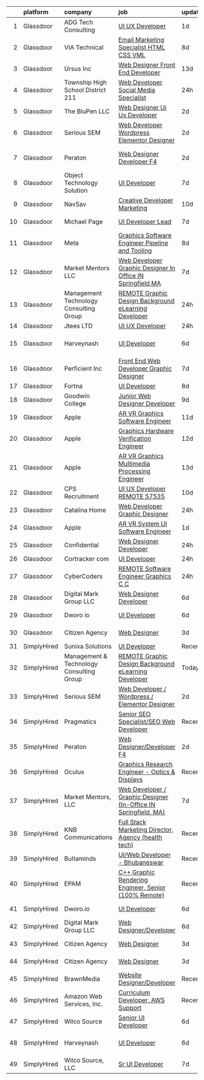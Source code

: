 

|    | platform    | company                                  | job                                                                                                                                                                                                                                                                                                                                                                                                                                                                                                                                                                                                                                                                                                                                                                                                                                                                                                                                                                                                                                                                                                                                                                                                                                                                                                                                                                                                                                                                                   | update_time   | location                  |
|---:|:------------|:-----------------------------------------|:--------------------------------------------------------------------------------------------------------------------------------------------------------------------------------------------------------------------------------------------------------------------------------------------------------------------------------------------------------------------------------------------------------------------------------------------------------------------------------------------------------------------------------------------------------------------------------------------------------------------------------------------------------------------------------------------------------------------------------------------------------------------------------------------------------------------------------------------------------------------------------------------------------------------------------------------------------------------------------------------------------------------------------------------------------------------------------------------------------------------------------------------------------------------------------------------------------------------------------------------------------------------------------------------------------------------------------------------------------------------------------------------------------------------------------------------------------------------------------------|:--------------|:--------------------------|
|  1 | Glassdoor   | ADG Tech Consulting                      | [UI UX Developer](https://www.glassdoor.com/partner/jobListing.htm?pos=123&ao=1136043&s=58&guid=00000183211677819cbad728031c8850&src=GD_JOB_AD&t=SR&vt=w&ea=1&cs=1_99951146&cb=1662707465194&jobListingId=1008123459882&jrtk=3-0-1gcghcu7lkbnr802-1gcghcu87ghqe800-0cf983c472109c0b-)                                                                                                                                                                                                                                                                                                                                                                                                                                                                                                                                                                                                                                                                                                                                                                                                                                                                                                                                                                                                                                                                                                                                                                                                 | 1d            | Remote                    |
|  2 | Glassdoor   | VIA Technical                            | [Email Marketing Specialist  HTML  CSS  VML ](https://www.glassdoor.com/partner/jobListing.htm?pos=108&ao=1110586&s=58&guid=00000183211677819cbad728031c8850&src=GD_JOB_AD&t=SR&vt=w&ea=1&cs=1_9335e5c4&cb=1662707465193&jobListingId=1008106177694&cpc=7E331B339EFC28D0&jrtk=3-0-1gcghcu7lkbnr802-1gcghcu87ghqe800-a7b269db53e92351--6NYlbfkN0DiMOjtWe4T5v3kAjl8_2bayrJS56UUlntEwXslP8cANY48OY_wSkTvA2xp4BkUxfc-0SJDK8YWz_8RiUcQc6IgiXLzEtdd8hHZ9AGkF3JwasucB1Ts6R5QsAtXRi9zIUpT_HqQbx0QAi6DTNV_7ddAE4nZK7aZ6_cbJfFtruoXrhFPG3p_NjQINC6_wlzgxXLIDZn3uD4_kRFg9Jm4GfBwFu4pk4A-6nemFa1ejzdupsatcacexcm1WHyViLxIyMoYeWRecNGpj0K4ELGaxoIo432RNgIQngUsChcgJ_3AYq7wxnZjU9ulib2-bOlVBvNio0OmUm5yYgr9yMH3A2YsZIJ9o4Sstao0p0_qevwcoFcgMz2pgG0IH_HKJxVcKZPwkdP6H9va6YzOUNVcaLRawSo_7pnxf9HeG7TVVG_ciFh6ej6nQLfKABSRbJd3XihnB47P_llnTNyFnGraaggcltSvNI05iUE6XWXrzEyGXIsj8DwC6o-d4_3npmfWuCJA5zpXTm5rVVwJxNhGg8PnyiTZqlgCjvy04Ck5I2FLpA%3D%3D)                                                                                                                                                                                                                                                                                                                                                                                                                                                                                                                                                    | 8d            | San Diego, CA             |
|  3 | Glassdoor   | Ursus  Inc                               | [Web Designer   Front End Developer](https://www.glassdoor.com/partner/jobListing.htm?pos=114&ao=1110586&s=58&guid=00000183211677819cbad728031c8850&src=GD_JOB_AD&t=SR&vt=w&ea=1&cs=1_be8acb8c&cb=1662707465193&jobListingId=1008097361956&cpc=3BA4CE39D5B5DEF5&jrtk=3-0-1gcghcu7lkbnr802-1gcghcu87ghqe800-0ea09b14e2348c5f--6NYlbfkN0CT8vBT9H5mqECx2dfLV_FONLPDKpIRssxVwtj05Tmm4rA5I0VNOPdM1oYsK66ov5pqYS3gXk2ozh0lVEZwzGOqZs8rlCBef2uQoy630wv6aUBqB1D9vjbSnni5WCVaS2e0KhCWi_8-XMv97hUEg7H9r8pKMO8klnwzDsU9mPVyqE5wVDnTov1Pu_UnRYhnE0_Osqvwl8WORWgB_kOjxQQLPQWG-NWIcptfTftC_xvyt1c40uobZ403OrjOg5_p8zqz3cLzwrnHTjqWeFEhkd7FYyVcjiJCMFkVznphRmtkhKbL2ZU9aWVWUjChbdkFdlAiu4tIvv-tEhlvNaragy1ZQhsvGhOC5anf8D4yfIGDJbK-bmh5xwt1uscED6ao3EPCxdfHKv4RZ6Q3-m_MTe1dE6Nugv26rrW9yIa8ooHEPIgJzYTeC7TeJ6xGxEjr0Q_LC6p6H5q3S5tqAKobaBFAUOLFzaYkqfJZBldgRqEhqz0ft6hiM8TU56YsI28SmhU-wy2gBTj6cZXqCldF7BsSHPFr7mV1U9_1hqszkVzu29xji9w256cd-j2S48bL11NFK1Xnp-mxfXjGEKls1fDrY6MgIH8ty18RiTTTVPIIXnFy_2L-EwWL9j0lWcv8P7SVrqj7mB8qaUFb3Lok2DlW6wfcbYKsBdc5Uc1tydCwOlpPl1XbeLLI8A_B4Tr-mR28OPVVs1MIeURrgni9xgNarw1rDBWv0cR-v3g3NHmkEs970Vx--aCtltXzRkwt3lgThbrsQU9mbp8y91vKT5Tg21qT_y_Wv_jLo6pVOLSCU5zGR4WM45TRCoYpqb3gs0EC1L3oyPqnTyXkrhnu1KBveF1JQIvbs8_6xuzvk2SPL9Tb4Zna1jXzxllR9viesDFfjIrgTz-58o0WcNS-YLtZeigdA5h1a1AmUDC72-caeTp_N00ZQE21SOjifcr06Yc9cFqYs7DDJHdC8ntnp_f_1nM9q6HeqCSB4Y0nOrrUe6zhtOe8R1kr)                                                                                         | 13d           | Brisbane, CA              |
|  4 | Glassdoor   | Township High School District 211        | [Web Developer  Social Media Specialist](https://www.glassdoor.com/partner/jobListing.htm?pos=106&ao=1110586&s=58&guid=00000183211677819cbad728031c8850&src=GD_JOB_AD&t=SR&vt=w&ea=1&cs=1_9d6449aa&cb=1662707465192&jobListingId=1008126791574&cpc=AF02A54CD0F60729&jrtk=3-0-1gcghcu7lkbnr802-1gcghcu87ghqe800-31c2bc176e2bcbab--6NYlbfkN0BvRTtPYviBXXga901bZda-x9dVbr3mkLrPNoe7KgsTz68QsHh34GSM90vVwyTaEndtYI0pe953W1rkkBGAbyuAKY_ZszoiwJmg3JbfF4AW655q9sZlWK9uJIjd_GGvixM2nNpmP1A7p0parvgProH3THElPIkKORt04eYR36BtKMpoYfce3ruRUK7Teg9YQlkXUkAEaW2Vo-gPisljZEZbXNZ_KCNicV93APpLN2xCinrje1FU-MbKWccI3MskR6WiukQHfnJhqbq0RWqO_NHkvOSBPOu0blOZVSFzj6l1LgFKXvzQsAjQ2i4uuXDKarWUpqmwEqyDiwziGtRypj34H1YjL8OA_joMnqd6JTHeWSdCrCJT0AxrzveYx2MFIEoyZXDzxoQ0Wq48f3XOQR-0HeEoU1l1NeDuA3ZYyURpgKZ6ZcXpSBm16zh93z0WunKd9YwS-WYTi3DKE7MWDnv8GJVi5qa-_JEk_CUYupv93y97H5KurZQR0Nh72yDHIYI%3D)                                                                                                                                                                                                                                                                                                                                                                                                                                                                                                                                                                                                       | 24h           | Palatine, IL              |
|  5 | Glassdoor   | The BluPen  LLC                          | [Web Designer   Ui Ux Developer](https://www.glassdoor.com/partner/jobListing.htm?pos=125&ao=1136043&s=58&guid=00000183211677819cbad728031c8850&src=GD_JOB_AD&t=SR&vt=w&ea=1&cs=1_2c1a3c2b&cb=1662707465194&jobListingId=1008120977864&jrtk=3-0-1gcghcu7lkbnr802-1gcghcu87ghqe800-f5867d23896ef6b4-)                                                                                                                                                                                                                                                                                                                                                                                                                                                                                                                                                                                                                                                                                                                                                                                                                                                                                                                                                                                                                                                                                                                                                                                  | 2d            | Los Angeles, CA           |
|  6 | Glassdoor   | Serious SEM                              | [Web Developer   Wordpress   Elementor Designer](https://www.glassdoor.com/partner/jobListing.htm?pos=119&ao=1136043&s=58&guid=00000183211677819cbad728031c8850&src=GD_JOB_AD&t=SR&vt=w&ea=1&cs=1_bf7638de&cb=1662707465194&jobListingId=1008120875633&jrtk=3-0-1gcghcu7lkbnr802-1gcghcu87ghqe800-47c965003bdd69a0-)                                                                                                                                                                                                                                                                                                                                                                                                                                                                                                                                                                                                                                                                                                                                                                                                                                                                                                                                                                                                                                                                                                                                                                  | 2d            | Remote                    |
|  7 | Glassdoor   | Peraton                                  | [Web Designer Developer F4](https://www.glassdoor.com/partner/jobListing.htm?pos=121&ao=1136043&s=58&guid=00000183211677819cbad728031c8850&src=GD_JOB_AD&t=SR&vt=w&cs=1_6cdda807&cb=1662707465194&jobListingId=1008120923363&jrtk=3-0-1gcghcu7lkbnr802-1gcghcu87ghqe800-d5bd3d771386e28f-)                                                                                                                                                                                                                                                                                                                                                                                                                                                                                                                                                                                                                                                                                                                                                                                                                                                                                                                                                                                                                                                                                                                                                                                            | 2d            | Stennis Space Center, MS  |
|  8 | Glassdoor   | Object Technology Solution               | [UI Developer](https://www.glassdoor.com/partner/jobListing.htm?pos=120&ao=1136043&s=58&guid=00000183211677819cbad728031c8850&src=GD_JOB_AD&t=SR&vt=w&cs=1_a0a462f8&cb=1662707465194&jobListingId=1008112764613&jrtk=3-0-1gcghcu7lkbnr802-1gcghcu87ghqe800-dd204f09d5632003-)                                                                                                                                                                                                                                                                                                                                                                                                                                                                                                                                                                                                                                                                                                                                                                                                                                                                                                                                                                                                                                                                                                                                                                                                         | 7d            | Remote                    |
|  9 | Glassdoor   | NavSav                                   | [Creative Developer   Marketing](https://www.glassdoor.com/partner/jobListing.htm?pos=107&ao=1110586&s=58&guid=00000183211677819cbad728031c8850&src=GD_JOB_AD&t=SR&vt=w&ea=1&cs=1_2bb3fbcb&cb=1662707465192&jobListingId=1008101583321&cpc=63E4514951618C5C&jrtk=3-0-1gcghcu7lkbnr802-1gcghcu87ghqe800-3ef4b27837961961--6NYlbfkN0BvAdlA35CjkOTzb4w1kkSC-vTwJamGQa4qaPCWn-0njweHi_B-CtuKQhiA94M5OE-XjNhf22KnVp00kgckhjWxzGyV97h7v8x36p5wKdZlOjwGZGaqaaH8DYNMeM34HY9t9Z5J26lOJ85UEHLGvZFDJOe_8KgJLhnklUUMm79Fgw-wQMJzYni-FeIqV5Svyi_1ZjE_mxETfR2qp4i-PiUDiAz8y9BFsxOfX0BmecMnmGFBamzhbjmqf2dPmw1l79Q2jskoL_2S0v1vj9ya7N4qbbWjkFMWU5pbPxyqbqmsOwyWQR_AT3PMAcCkyVm62D2vFUyEyeTy4h4KmuF30f6mlizivL_qOQ5GYde6fH00v5AnIrQSiZ6F3pL4L7Qlazg6-jL7UoTSQxKJ5gZ8tomnA2-bPKH-h8Gn_3OwppVSXrohYZDdOIiBbSvqnIEQ-tL03v6w2wL19Dfg_e-UKRsGI-8IvzcKH71i_NCBhD0OE0vJVdj-4lCWrwdmOmFU9ZloCGOsqZl49FhWI5cM6CyboO77p2E969k_8ix3-iz93r-sJY8K_-OsPxLIYzKQ7oSyOSxyXaL1MnVtR-MnTnLGfM_nkQRv_9U%3D)                                                                                                                                                                                                                                                                                                                                                                                                                                                                                                               | 10d           | Beaumont, TX              |
| 10 | Glassdoor   | Michael Page                             | [UI Developer Lead](https://www.glassdoor.com/partner/jobListing.htm?pos=116&ao=1110586&s=58&guid=00000183211677819cbad728031c8850&src=GD_JOB_AD&t=SR&vt=w&cs=1_0014c700&cb=1662707465193&jobListingId=1008111494268&cpc=654405A9B1E0A9F5&jrtk=3-0-1gcghcu7lkbnr802-1gcghcu87ghqe800-6f4a96d31e1d725a--6NYlbfkN0BR3ykMnr3Vw97HK5IC0i9Uo32NXohanwqRY-CI8z69bl4xOa6Yve6w6NlWd53uNOfr0IVwMGR074-b7BJNua77LSFz3FhLqhfhXn86tEfMxkbBMHKigVg5C1tCXL1xzLZhsn-8jyKzw3x0qSYh9Bf8JdMSjI20g9bKbxqqFkHASyV9g6Hf9o_0C_7QUiuIjESUIx5FFQ8dOiiqZgqvuSXxHEzRu1j2TPLJCSity4tZkufAvkKXjt0hMdzctz-7Ok5T1uWWYPiUA3W2ApYFYG6W-2lzDTWCfIKRh7Zlldpr47emfzrGk4j6p6ZTDdpoutMe7fadVO3GbcoZd-SAq2FfhDk3RbXK8D0iNMGkGf4-kjZjzo4kskDPtDTjhjf4-8qo2zCW1dZ-t9uwRbFevae_CvOcGIxVVMqagSUAmSWgGEK0EOGsiKw4DEo5-Me5asnYBZEnbGIhHRRVj4w_JUJ7MdKjTm6EGt2lH7y-aFL6PHh--a6ZroeTfCFIh4LK9wFXonrCwJmDmwrnqYX-vQFzsSZTROAq7mzz4v1RxAZ_RfxCeaAyjyhN_urAxqoHMmc9lAyQKcRD4t0AHHvOxHnfX-htvMJcs5Bjyj9ZwNuKEJI_x5-tisfL-TczdovqO9E4oqrKK_eJk7Q1onvLLY2UOITv2ZHIZNP3HrcwSjiI9fm9q0ebLjAq8Cgr5agt9P3Efpah49bSBitx3A-payPU0MH24fdr27r6FzAuFZn6JnatskZjtFibtvj_DC6Mx4SwucsCjVXzn0TlCsQ8D5noU6AyQTxdFaAmaNlFNJhDvh2UYZhqqcnRJKvcmLBA0gNr3EBp0VKLETPU6P_gCB0lsqtEgPFf6CZUC2b7r_a1n-GQrvnx-mMl6jNQ6VY0jqTb_YEk48tRXv3rlXdhRxZrJiMbvyzQKc3ZbgeOKmdtYQgO64nGUYoXenopQGojVmONGxrDhoFAGgl086yTWYcGiP6nkDWm-CRLtJ8CDwWSiEGFCuns5LFkgcLAcsyD37LsZ6-FKp1izewr2bE3m3QL)                                                                               | 7d            | New York, NY              |
| 11 | Glassdoor   | Meta                                     | [Graphics Software Engineer   Pipeline and Tooling](https://www.glassdoor.com/partner/jobListing.htm?pos=109&ao=1110586&s=58&guid=00000183211677819cbad728031c8850&src=GD_JOB_AD&t=SR&vt=w&cs=1_229e018c&cb=1662707465192&jobListingId=1008107989384&cpc=5E31031E1AFF45A7&jrtk=3-0-1gcghcu7lkbnr802-1gcghcu87ghqe800-ee0e87e82fc8eaa6--6NYlbfkN0DYl4UJW4r1Vl7FEn6T9F-rD9lpC-0oMJVSiWjK_MGUd8e8cHXcpv6KPyjLHZEfqkXwCrjci5IV6QrL7JzV9jLLZ77nbnTaVImrYMFdkWMvJL2c-8E8Q4CZ15329dj-MuyrGDJlP5H0RbBsrMDRyxgxHEvMrO0fEqySqT2mcxooYilKIFaeu-GJWYOp55U8N36cXzCH34TBJVWj533hIm2RVpEkcSkQoAy2bM2rheS4ekluYA9QAH2Uwt0fxPWf1SEpjRm_3eP8tBJHqgZ5FnaZ186MpquRvckDe_OCnK8SDceT5dpSOF6FcNr8IIvIh7qX5yzsqjkoK4UxnngRMbJoovmkk1NmoveCF89V2wjZBEOdWvq7CMouRt1D9DznnID8dgrMf4ejsJZm46Odh2Ofc5CzpcJWb0B7TVe01ltLyUgM5QO9D9bBlvx4URC8QvP7dlz85EK8SlkKEp4J4q25k8fAMaqRbiwjd5wEKu0jABkYVNXNbhxnHoL80ZZQ6Mfm4GEMzHBSTUcLtEQ0fpC-ocOt2RiZI4zloawipN6UIriHB4dHZgGolocK6xqmjDDV2RlnVvEhGyGY01kIFcjPSEo2Dj-c9npU6i5lnYYuQmr_RD2wkT_MoBr1w1jKJ4X3IKJa38O3cwPRpd7Nw37VpME21d5b1w8lZR-TsseinFXbElj4RFmYdCO1aY-r8pkoPqCN_ZWI2s6eLa0-lY4deV0jiB9rBj5prwc29NSZ2Lmda8mFAw7AfAOnT4gLOV-l0dRZkGoC-im2zaZzvTsWWD4tG_XxghlC5C69fWKC1HeO2SLYrQENRigwucsAYNmbgbThxj-nnBxYC7CZP9EeebUDpRONdsL9kNqUYuZ6aGV4GvELVlkv3w9w22EoOZJXqAH-_yZUlp1tERX_VvePhNSnrFZOFZpTs17UW-OTebDMGS6gY9s__pHjPvLmjiBetcng0Hf3gRlUAqwYIgwbwd08DtVaKAQN9YBFfESzatOQpbZ4f4d97teWLAEJ0h-b6G2hEb1hAU6gsmB2QukhmzsBlVuxOOWPTqNaqc-x08YHGpwxNkF9YHDJ_Sz7NFY%3D) | 8d            | Remote                    |
| 12 | Glassdoor   | Market Mentors  LLC                      | [Web Developer   Graphic Designer  In Office IN Springfield  MA ](https://www.glassdoor.com/partner/jobListing.htm?pos=101&ao=1110586&s=58&guid=00000183211677819cbad728031c8850&src=GD_JOB_AD&t=SR&vt=w&ea=1&cs=1_b7a50e35&cb=1662707465191&jobListingId=1008111288282&cpc=B0512BBAA28D8580&jrtk=3-0-1gcghcu7lkbnr802-1gcghcu87ghqe800-a69e8f9edaa7370c--6NYlbfkN0DrgQq5ECBajiuqohNCSf6c7_2Cek-sBUhiO2bmmkiCIcpzLyXLzEAo_itrRzeSh_cWpy7BT4bN57ryTfdnWo0gWGaocdBLo3L4E08-ygdD9TDyaXhHptLZmoAT3Vg8wSELq80bb9aRGRnwRMKNLwkwVsvZnKz3KHQP4Mix_zEqQZUuuLUoMaIf60fEZYRLl5G3EzjhLxFa04xMp9V9OA6enkeUHkGBPfkURH9rn-Nk-LuMD94JBbHGNugnQ4r_reWhc9F1GmVzNr7ZduN_2qhNFxc3XMFnKjIOLTt5P_7Ndajy-1-dGc-N1OXQEhTHlCmjgY0mP8nsZPwzzFDoxs6zOC_WFl6RE1PLvZTFLPArgZrJgUDJYInx_KE6hRMP3j9QihFaiITKlhCuTD9O9ElQ-55TytzsLQkm7o-2cTCaOn65fgl2hq9GCbMXG6yV-po6hlNfwNrYNogY85AGJcxwj8fjK6qfD3jdptygzwcRQaoc41dkeEPNXa-zMJgJ8exslPP4pymaxY1hO7VGZ2hW)                                                                                                                                                                                                                                                                                                                                                                                                                                                                                                                                                            | 7d            | Hartford, CT              |
| 13 | Glassdoor   | Management   Technology Consulting Group | [REMOTE Graphic Design Background eLearning Developer](https://www.glassdoor.com/partner/jobListing.htm?pos=117&ao=1136043&s=58&guid=00000183211677819cbad728031c8850&src=GD_JOB_AD&t=SR&vt=w&ea=1&cs=1_1bb3bcf5&cb=1662707465193&jobListingId=1008126666390&jrtk=3-0-1gcghcu7lkbnr802-1gcghcu87ghqe800-e837aac745b23ead-)                                                                                                                                                                                                                                                                                                                                                                                                                                                                                                                                                                                                                                                                                                                                                                                                                                                                                                                                                                                                                                                                                                                                                            | 24h           | Stone Ridge, NY           |
| 14 | Glassdoor   | Jtees LTD                                | [UI UX Developer](https://www.glassdoor.com/partner/jobListing.htm?pos=122&ao=1136043&s=58&guid=00000183211677819cbad728031c8850&src=GD_JOB_AD&t=SR&vt=w&ea=1&cs=1_9bc2bb21&cb=1662707465194&jobListingId=1008125825929&jrtk=3-0-1gcghcu7lkbnr802-1gcghcu87ghqe800-5b57810d9e671b0c-)                                                                                                                                                                                                                                                                                                                                                                                                                                                                                                                                                                                                                                                                                                                                                                                                                                                                                                                                                                                                                                                                                                                                                                                                 | 24h           | Remote                    |
| 15 | Glassdoor   | Harveynash                               | [UI Developer](https://www.glassdoor.com/partner/jobListing.htm?pos=130&ao=1136043&s=58&guid=00000183211677819cbad728031c8850&src=GD_JOB_AD&t=SR&vt=w&ea=1&cs=1_7c0a62c8&cb=1662707465194&jobListingId=1008114677538&jrtk=3-0-1gcghcu7lkbnr802-1gcghcu87ghqe800-e2c9ff87e93c384f-)                                                                                                                                                                                                                                                                                                                                                                                                                                                                                                                                                                                                                                                                                                                                                                                                                                                                                                                                                                                                                                                                                                                                                                                                    | 6d            | San Francisco, CA         |
| 16 | Glassdoor   | Perficient  Inc                          | [Front End Web Developer Graphic Designer](https://www.glassdoor.com/partner/jobListing.htm?pos=129&ao=1136043&s=58&guid=00000183211677819cbad728031c8850&src=GD_JOB_AD&t=SR&vt=w&cs=1_7c49fc37&cb=1662707465194&jobListingId=1008109861772&jrtk=3-0-1gcghcu7lkbnr802-1gcghcu87ghqe800-44aef0c6333c1e32-)                                                                                                                                                                                                                                                                                                                                                                                                                                                                                                                                                                                                                                                                                                                                                                                                                                                                                                                                                                                                                                                                                                                                                                             | 7d            | Saint Louis, MO           |
| 17 | Glassdoor   | Fortna                                   | [UI Developer](https://www.glassdoor.com/partner/jobListing.htm?pos=128&ao=1136043&s=58&guid=00000183211677819cbad728031c8850&src=GD_JOB_AD&t=SR&vt=w&cs=1_6a1e3e88&cb=1662707465194&jobListingId=1008105468151&jrtk=3-0-1gcghcu7lkbnr802-1gcghcu87ghqe800-2fb18d1521d3f6d9-)                                                                                                                                                                                                                                                                                                                                                                                                                                                                                                                                                                                                                                                                                                                                                                                                                                                                                                                                                                                                                                                                                                                                                                                                         | 8d            | Remote                    |
| 18 | Glassdoor   | Goodwin College                          | [Junior Web Designer Developer](https://www.glassdoor.com/partner/jobListing.htm?pos=126&ao=1136043&s=58&guid=00000183211677819cbad728031c8850&src=GD_JOB_AD&t=SR&vt=w&cs=1_f669f5df&cb=1662707465194&jobListingId=1008104280295&jrtk=3-0-1gcghcu7lkbnr802-1gcghcu87ghqe800-52d292b410d12378-)                                                                                                                                                                                                                                                                                                                                                                                                                                                                                                                                                                                                                                                                                                                                                                                                                                                                                                                                                                                                                                                                                                                                                                                        | 9d            | East Hartford, CT         |
| 19 | Glassdoor   | Apple                                    | [AR VR Graphics Software Engineer](https://www.glassdoor.com/partner/jobListing.htm?pos=110&ao=1110586&s=58&guid=00000183211677819cbad728031c8850&src=GD_JOB_AD&t=SR&vt=w&cs=1_2cd93078&cb=1662707465193&jobListingId=1008098776181&cpc=F4EED0218A761C36&jrtk=3-0-1gcghcu7lkbnr802-1gcghcu87ghqe800-9d0fe7903ee514c7--6NYlbfkN0BvKrLyj5gPmtZO9T8euul8TCxuuKNOtzRJOomxnwSEodTz2Bc-sPZl1dBMH13w-jNyHP0Om-VrHe3-IIJ1BQ7Wd1MMnjsJnjayyk_knJ5FNSt9KNU49nn3QjFo0jeMEWDGQ_UiWDbZGaqymDD-Sh3TvXRaf3wYxYRyXDd7d6LbuJ7-bp6qWZ-EEOmahG6cgmwj9AvU22IGt5xBng0nbT2hFqYO5v8tjbw-w16pm01VChRUiMJpNwXxlyTNbm3msougSybyLLDs35PCkzXnbvjEITTPr-nMIoBZg9skzwlRBFG6hFqgB3ss20-2LQnKNCXc_icRFt0vrvtRnP47nDmouS0K3nLp-kXyJc0aXDfAFn-ubKagEHDi7raVusRNyxhlfVBS_wmFf5qB9RYsFMkhAkhvrcQIBa8MHf-mBb7vnPQkkMmFHh6FH9_NjodA958TlBjBrmuqGrx4vFwvwyfEr3FKd7iQYQQCXUm9-lQhRpxClBcQAtGdZBozjAawFHbQQhCJafL4Uv87ITlts_Bp76MtPq_KjtNHFBK5KRgGudbxP6iHCKy9F6H4exmzBRfBBBz3MDNTLQ3mtfaY_i18Se7HQpTnhbsbvI8hbBwxFTTj3YMyaQR8J8WsCFSkirzq4DwOaFVERsoovlPhiPnqRKas8IBOmI_xbbDijrG8C33bLo07h_r7GIZk0oG2C0WrbBoYnl6N7TfXvicOTsxk0Zxa3ov_dR-msII1GeNPpiTPY525adkwm8Af41d54_KTen3YfU2h_DgbWNQVgtXmcUunt4TPgnVEK6uG-klTyP2zlrgtj8ZGPprvafdQpPM0rX84bVsMGYRB6VxCdA2B18GkVCaZNkARYrFjqWrztPBheHv6EP9zyLthWrmxPkhZN_wn1kUHq1QCL-YHT0ThFjFO8lCQR7uZp4FpGaOTclYqR9KHxD2w-eunk0Jy6-vCFbRRlABLvcSsPG8GptYj5KTjO8NcaqQ%3D)                                                                                                                  | 11d           | Seattle, WA               |
| 20 | Glassdoor   | Apple                                    | [Graphics Hardware Verification Engineer](https://www.glassdoor.com/partner/jobListing.htm?pos=111&ao=1110586&s=58&guid=00000183211677819cbad728031c8850&src=GD_JOB_AD&t=SR&vt=w&cs=1_e16c1f31&cb=1662707465193&jobListingId=1008098069604&cpc=723ADC3DFE402989&jrtk=3-0-1gcghcu7lkbnr802-1gcghcu87ghqe800-25a1b4830a1b5d74--6NYlbfkN0BvKrLyj5gPmtZO9T8euul8TCxuuKNOtzRJOomxnwSEodTz2Bc-sPZl6wy0zhW4OOnaNRSdgYu0vM6426Q6HgDhnGcjUuCOsP1P_4KVJiG0svm1-kMRv7UFhMWk54NF1giSM4NCQdGsaQydcKh4ZeMxur2WLqaSY2HuhwodoES-dhMWkomrgFZhrzbkVkiBVr9genhRcAtcnS5NrNZ4LQFvHFHPLflHcaAAc-PjrBBVjT7231XWWd6ajEEWarx9KvWuQXByAiOrQkY9RPUnU9Xe59UaujX-5cEy_YnL0n6cWzr3Uc-OHL48Z0gwXHk8pMCw5ydm7vkpGtRwKQoGe2zchA5uYSaVatr3J6OD3U7Vgs6mAfqEMpIyT5rw3QfdRPLm1DO-h6o8Ee3u38pAdk5GkVH-JXIlsQdiGJgXoIOJ8u25iik5pnhiE0_fiPP7SIULVy87vgJpXMUqWfJhBJO1DxaUV-73QMx1d8GpNGhiW3Hb08hKxi4z-IYbstrcNo3Hh7Cam8Ol2t2VIESlBOb8HnBiCqoR3hHZc46vRB5EZ0nRU1CTUpGngt1-Rjj99ZlQ4aK_ajUTlSR-qb3gW0SC83fcdVKnLWUSjBZh2lmc5c3jE3EYaBdxhD0k6GVe28AnIuaihdBHrmg_K3DBSKTYU9xoHMGJAIz2GF2_FrQrUhdFYEL6fwuOpseZwA3VJllUlg-GZxD0A9oa-M__39Q0tVp-89_5j8HziD0xzhH_GPcs1l6CrQZByeuBGtcTW2s60AwUXbscUkdm_np43IeZzmCOqpr7n_RGPqy_tz11TBkXjqFMVoJ_aA4agn9Strwcdd-1om8cHkGuShebFlVA8o29Fs2DuOqo-oSZ1vytGRifuBA28CZe7l6FLJ0NyO9qTLKMxz5bipOvCSqX3N1-MGe3MqQPYIxrxON-7xwnqDAFoXTZuUF52gntihSeiPS8UMSe8MC6gxJ_jab-IuTYJ-QBTT5Dgl4%3D)                                                                                                           | 12d           | Orlando, FL               |
| 21 | Glassdoor   | Apple                                    | [AR VR Graphics Multimedia Processing Engineer](https://www.glassdoor.com/partner/jobListing.htm?pos=112&ao=1110586&s=58&guid=00000183211677819cbad728031c8850&src=GD_JOB_AD&t=SR&vt=w&cs=1_58babba9&cb=1662707465193&jobListingId=1008095803074&cpc=32EE424DE2B657EB&jrtk=3-0-1gcghcu7lkbnr802-1gcghcu87ghqe800-820762df30a5f3d0--6NYlbfkN0BvKrLyj5gPmtZO9T8euul8TCxuuKNOtzRJOomxnwSEodTz2Bc-sPZl1dBMH13w-jNJNgjRc6p5W8cWPk1EKFnSTFx0C_mipeYMBa_s20sucz4KKnetvaghuwMSJr40xiYITNj62QYhCW7KunMo4yzSO92eeHOAgX-15VHN-pGSTpRSJwU03U193oDO8wM1u8__2GmIl95v3fxT_ZCmQ_y1U8LkOx6sSjXe6lq1hjm4cTGcAFxFcXEW3SRtHxXYIuZUuUgRC0DaMQEgu20MXZeCnsFgU09PIiNdBgR5LLogPCjqReBAdpoeek57dnNtNNiNRim_pjqbmZB45nQC2hN20g6gMZfmBV1SrA7cH2BQWaFibf6DZId6pElxwgnsS-GMG6G32kfHcXnLidLuPCbVEC1pp4CTxzx88-sy0D-yEcEqBwsoW9cWjk0o2N1ntH4jR1XqQKauwo_FD5usCcdVMm2XuOL4z7lb3S3P0N5LivbhujE9dzPOFTTpHZ0AmYcGAF3BKFgbH9EXWwvyWYbspH0CP3Ntr9sTCiCFqdkvY9qVRSFrSWCFXq7mclsZLZ6BdcaIWwzar5KN-UOCGw7e69M7U3FiPFmhEY_6FLJKjBtT7BzPhiQq_J3ZD7EfHXZx0rpjV-mAGDZKrobjvBHwyN9SsfCcbbkM_8-IvG_LG1W9bCNRZrhctzSiX5Jb-GibrqJ9PCZ7vHDJwnyiQK-KZ7CiGPoA5DE3SwabZezTRKpHoLnHfIWQvJ1mYCQrCGmZg_xlEJSEOWCLyAsc-n5P7EWAhOwI5vWTPaFFHcnu7mKnH9Dvyutw2FLr5pkoC244VnxhgU1GzCgJclScFHhjGgYRBoep1rpUnxkLF6PsYNCIkiYku_dPaSqmJw9OnkDV5dWnWPKD14KutjduNitwGKkN4s2RsOETjyOIgh5E2NfFecrOjGlXWih4_-F_79S3OCmYCmXm-OvyXHgeujOhF9fLn7_QUhfh1VEQe70DMQ%3D%3D)                                                                                       | 13d           | Seattle, WA               |
| 22 | Glassdoor   | CPS Recruitment                          | [UI   UX Developer REMOTE   57535](https://www.glassdoor.com/partner/jobListing.htm?pos=115&ao=1110586&s=58&guid=00000183211677819cbad728031c8850&src=GD_JOB_AD&t=SR&vt=w&ea=1&cs=1_b7f7b8f8&cb=1662707465194&jobListingId=1008101570635&cpc=FD1C1DA32C38CFA7&jrtk=3-0-1gcghcu7lkbnr802-1gcghcu87ghqe800-01ffb576e5c5bd95--6NYlbfkN0DgoHcTH3ZibdXDbE1VvvRa3XowIWs6m5qI-FjqauRle3m8kONFkUSrxT8FSUKqy7UuSwcgAQ-qkHLdceLQEfzk02YlSVwTq4RVzanUacZZQP9LGelOizyao1UJ6tCCpK5S9yLDBGeAjhshIhXNcq5zna_AleGRj1LJWwOnxP5y8PdutjA8kDlNf6ZEDpY681X3nNFD6jUnYf-ok-S5OsBvQOYcVAxycB6jyPgels5G9-b3TjzJgH_hzidzd7cXvo-e_qB96-mr3nSdgkPCoMQLRTdhzgCguaP8AHtVJwIJTrmCYPAm9UJwFg7J_ks2cIXii9e6jGSn8hdfYti_LsL0M9TKOOs3hJCN4gaeKZ8cxc6uj7IYOTp41rKcbRBdm1UiMyX6dIgbh2x2bM7dJ0ysNpwxWNsvrd3TbAjm1yFkMy8BknRCoNzormH4e2Fa95krnavt0ZKORJN2y4bRF9YRYtqLWCNf0Og%3D)                                                                                                                                                                                                                                                                                                                                                                                                                                                                                                                                                                                                                                             | 10d           | Syracuse, NY              |
| 23 | Glassdoor   | Catalina Home                            | [Web Developer Graphic Designer](https://www.glassdoor.com/partner/jobListing.htm?pos=105&ao=1110586&s=58&guid=00000183211677819cbad728031c8850&src=GD_JOB_AD&t=SR&vt=w&ea=1&cs=1_bc5872bb&cb=1662707465192&jobListingId=1008126744238&cpc=9FE5D8D7282D4400&jrtk=3-0-1gcghcu7lkbnr802-1gcghcu87ghqe800-e853527e115b99b9--6NYlbfkN0C2jZJFrLxaPA0GelnsGYXGIqBCI4fxbylvGcZVymefRVHTge5Vuj8fmjk9WeL_qMAglPTVIaoVPsSBLS28IXChoGYeq-UQtzX_TJY9-6q5LtESYZh4jxehow0o9lDjnHX9wN9ZBMJcNgKm6f1s_0LhC4kjYiGbTFXChbRwEYeC-xWSKCL9BrSwtreZAJ8rYO4dsA_rhzqIhhq38Ig4lJBqyy5a2qC9k_EZfRJ5KmMGDJ8VpvweYSPS7efhlKijrP24Z80J-CyMXrdR1tyZz3qHMzcOKheP9NMqMYDVlKYcxcBNmb34Oa9IaxyNSd1WK0Z_ecZ8_5k4C5G5lBbLwlxTsnGG8ZVCGBvH49RFlstHwS9f4jVwK4YssA6EkqP4M7a1xwZskR-t7Qti7hVtQ1-aDOQU4Xf9R-RzqJF2qkY4S44BBfYunNTvyuh9DX14CYOrWDyMP4Zn__F6DKAp-6YnP-0xrBVbSu8sXkU9W7_OSIk9fd6ncSbYkrEYVmdbhkUxLxiXSUJFGw%3D%3D)                                                                                                                                                                                                                                                                                                                                                                                                                                                                                                                                                                                                 | 24h           | United States             |
| 24 | Glassdoor   | Apple                                    | [AR VR System UI Software Engineer](https://www.glassdoor.com/partner/jobListing.htm?pos=113&ao=1110586&s=58&guid=00000183211677819cbad728031c8850&src=GD_JOB_AD&t=SR&vt=w&cs=1_de153073&cb=1662707465193&jobListingId=1008124638394&cpc=AC285F3A3ECA6BB0&jrtk=3-0-1gcghcu7lkbnr802-1gcghcu87ghqe800-12f661aa24ee2a14--6NYlbfkN0BvKrLyj5gPmtZO9T8euul8TCxuuKNOtzRJOomxnwSEodTz2Bc-sPZlbtkML8D-m4q52Oz3-FC7lQE11tnd2_-6gdmH8uuDyZTag-t6fY9tprWAO2M1GdZnyO6Yhaa5UbsO7UP09xlx6YKetcD2TGocevOC7Ri1hd02D6N7vLESJmbja9rRh4gCu7yJZ8CrYgj46nQ1quO119lDFLqbLMwNeiVKEgklST3YvSGS-T_UCsbCi3WWtdUGjWpIZ1wllmMD0b2iWkF_xuqgIsB0_ePEPY8RYJa6wvUy9qbVGYkYZQpRnW7kPyt6XCZbKFFB-HmgJnIh8mLpiaNbVEcnJjAmzTtWhqaPHAo0gJ3njtiva3pNvn8-qIDeaSxSfqOAdkKxmA0hsRrpwClnHmK5BkYwlwL2mUtli5171xEDGUzGHz4xG6J-QZWUZhV4JOCRtsXTb-TgZOMYmwTRdLQw1h-18lXie7xwQHKzyaFMhtNW6AfzB_3hFaiGxVPHUaE027V5-n-P1YXO1Tzqi2LNPyzmoxMj_0qrbl8k0gyHbycyR24jSpRiUgll-dzwwatzhF_Z5eHCkEs1O9ZY_AmTHXPuchY6N7CC9zVk-fysTYuXDn2SizNJ2FO5TBVpxdQme_y9FcWRrlmv5Y3H58vtkAxm3s3sQ5Dw4ksaurZAWF-noS82k0ceBekhXWd0YZu4Dc41Y-MmP_owGkv3NcSuoj3wFT241Y_CllK2O5dnxjE518pTRigkZ8D8Sv-amGxIlP5fXcDvyiJHOEVl4I1yB-G2yHYG1XV-90i_iTznyiB3t7vIjim61oKMf4-G4qORuaPCIOChCyFybmUHQQNnJsJR3Lj2rtvRh37LgHdrJBxanfsFJh9Co7yyBJ7xVdMdryR6J9rWc8CwM9z-rzpYwZ-j4QT3fr-iqjyeTfFPXpeoDl3CBi9vc3wDRlqMt4zHL3mNsckEP2rOcRVbh4aBfaTQ)                                                                                                                               | 1d            | Boulder, CO               |
| 25 | Glassdoor   | Confidential                             | [Web Designer Developer](https://www.glassdoor.com/partner/jobListing.htm?pos=103&ao=1110586&s=58&guid=00000183211677819cbad728031c8850&src=GD_JOB_AD&t=SR&vt=w&ea=1&cs=1_02584789&cb=1662707465192&jobListingId=1008126421890&cpc=DE56C24FF6DEC286&jrtk=3-0-1gcghcu7lkbnr802-1gcghcu87ghqe800-60384730a8e84ee7--6NYlbfkN0DeXU0vMxLyKhfauY-dgUBa_3v1DHLtGGo4EP_Dl8CiYyPDWSWEoavRJ06-7gr-9qpoad9va5zqSGf4CU2ONYxPZWYxnGGBXK-3TarGOz6f2yQBwM2H6JRY8pOz1F6AyxWTV291vZ-TbU-P4EoF_sdhUzf0L_dll_7UsQaO4CWZvTNrv26VvKBs8F47u0nXiPKJhOdct-aKN_6Fzi8IIDB8npQk9DXXj1JKeWEAnxyYbr2LVZmPfoGALWj4kjLYBNLidb2pYmwiKO-1aMilcDXfSSasmJYN5dbC1mgiJJXmRb4FbKI3gXCOjpZs3H1BmL7aXQO_SPuTQVWHKnKKtgwl92B_iV4wTyCL7ndb3TtL_XAE8kzq8YyOiYKw3srualbuP8cQVw2579ZvktXeOIqfALJ3KAZy7DHaLI8MjPHYwcXbpeZSW8JfjPmGKxTa1oiYmlZlzdMt14QbPlSujjnYT1fvVmpDF5zE_vcsh0-M1BuAon83ZEx1-A1CKtp0gw4%3D)                                                                                                                                                                                                                                                                                                                                                                                                                                                                                                                                                                                                                       | 24h           | Remote                    |
| 26 | Glassdoor   | Cortracker com                           | [UI Developer](https://www.glassdoor.com/partner/jobListing.htm?pos=124&ao=1136043&s=58&guid=00000183211677819cbad728031c8850&src=GD_JOB_AD&t=SR&vt=w&ea=1&cs=1_f8d950e4&cb=1662707465194&jobListingId=1008126826184&jrtk=3-0-1gcghcu7lkbnr802-1gcghcu87ghqe800-6b3e7ee71ccf0668-)                                                                                                                                                                                                                                                                                                                                                                                                                                                                                                                                                                                                                                                                                                                                                                                                                                                                                                                                                                                                                                                                                                                                                                                                    | 24h           | Remote                    |
| 27 | Glassdoor   | CyberCoders                              | [REMOTE   Software Engineer   Graphics  C    C ](https://www.glassdoor.com/partner/jobListing.htm?pos=118&ao=1110586&s=58&guid=00000183211677819cbad728031c8850&src=GD_JOB_AD&t=SR&vt=w&ea=1&cs=1_14b8fafb&cb=1662707465194&jobListingId=1008127129401&cpc=FB7E4A1762AE5BEC&jrtk=3-0-1gcghcu7lkbnr802-1gcghcu87ghqe800-41c2cce148b75fab--6NYlbfkN0CpFJQzrgRR8WqXWK1qKKEqALWJw739KlKqr2H-MSI4eoBlI4EFrmor2FYZMP3muM34qu0IycSRsdtvsREkfjZefCIs3091Ps4gkGBeCXjzpSa2pbl9YfV1B6sr0MM8JVvF01JMaiGnZUsCEGzrVwuZNWJNxJF6lNurlWHQk7nRSO7iDjrfgpDz2n1tHGClR_OGx84QJyvoS6CWL48UXPXqtAC2cQ2CEDFzQG-BPGpfsRu2qgHPvS1-vvhVUVqhYvUOkwFR9kR5H5LAmjat4BqTwWwFcB1kc35vCGuuXnHevKa3FGrZj-vIoLo0rGI6lD2iJeQicVvCWkxwYq8eCqQTAM1FOEoTJbew4WNFA0helj1yYptkeBEuiYa7E7bv7p14683TRVrjM0wfN5z816YFA48jYac5lqD6jT9WAKPPIg3gRYwuxvTedqRESWpHtL3yL7fiiVlabxXzhORUCS9QaaMn_pXOxDlURGlPnhkSzk22zf2A6dGKYNGDImewMs1b7CnkV-KlyMSZFIEgfDqQR-n5he1CuG_e9z4VLm2ujxvE6BPj6KUoPsYbXcY1BL787DqFlZCbyoy1boXjQ5w8qpxMsPMRmL5ksIbsEE_DrXLxzRL0wGQDHEGCPxnVtUInzLxZyLg3a-yZ-pQZbl5Xs3Bfc8AijF7GPUcwxpEQsinMTSey1ftQYmasFQp945kVaLy_HTaoQAc1PDJ7OVWdSER-iehZjMP5wZWeEKv5z_0PwtKqXZ2_gn5F0cWgdKy0w9DINmxnQqEYCKw25QurKYpoBLxfjZgbMV60QmCsM1qV6rs4PAGJsl85OaApH3iGlbvQ5mQbbzWTfaKQIX7tRk2f1KtBKoQe0FPfOV--ZlQeE3ujbe6Mv16qMQLOuElRsSazpN0qUZem1ZDESNXYMbFP0X7ANRaFLErnt-Miz-TXzsSHmR-bwxx4ajbHnGr9p6XGn692Jo3P9SgQp9VMfgg3YOUJlHYQI8SNe6jzsJXPmXyRpE8IhmKpitUpy2A%3D)                                                               | 24h           | Orlando, FL               |
| 28 | Glassdoor   | Digital Mark Group LLC                   | [Web Designer Developer](https://www.glassdoor.com/partner/jobListing.htm?pos=104&ao=1110586&s=58&guid=00000183211677819cbad728031c8850&src=GD_JOB_AD&t=SR&vt=w&ea=1&cs=1_f810d051&cb=1662707465192&jobListingId=1008114370558&cpc=E04C949A9101C6A2&jrtk=3-0-1gcghcu7lkbnr802-1gcghcu87ghqe800-6828cf6de63f7dc1--6NYlbfkN0ANkou4taVk2XZZ848dRfo5kKh06_3FAnany_4ItHTq-u6JcicZqWFbHbAxD0ssval1uFKr5hjroKk-voQEJfLVfjOS1uxmnHK5o9zB5WB_W38-GmKH85zuUArPfKNnqi5EucZBCpaZUSBgLt-J-gcdNl8sDK17kpXmpyKs7WEpLczd0bRzTN8gOeg1b1Lqt5Xo3rAMQBFFp8DsmzikMlLTOizn8vkV7RklPRph0PrGfouTTSl_GDqFl2e4XDatiFfNNMBUNdLCIDMAxn6zHgyDEXh-H2lBF7wTSssjCaYw83Hdn55a62PK5XtoDJ33_GHxu62tfREI1lMQ_2OcCWmyLmpwLsqeHAsx-TptXFJaOIBidQK4kxrEkz4cvXEVbQ-e0uWib6OHwT-qhGVTAl9FIsNmZphjj5wITcE9fpcn1U8ABgZggS2ZAg8ICpXeDjvY9zSzMMpc45qCQ6euHhNHXeRfzohIf9SS4tZrJHSaVIdr_Z9JIiNTJV_yijsmmVo%3D)                                                                                                                                                                                                                                                                                                                                                                                                                                                                                                                                                                                                                       | 6d            | Beaverton, OR             |
| 29 | Glassdoor   | Dworo io                                 | [UI Developer](https://www.glassdoor.com/partner/jobListing.htm?pos=127&ao=1136043&s=58&guid=00000183211677819cbad728031c8850&src=GD_JOB_AD&t=SR&vt=w&ea=1&cs=1_d2cc544a&cb=1662707465194&jobListingId=1008114664546&jrtk=3-0-1gcghcu7lkbnr802-1gcghcu87ghqe800-05639cd3f89ce954-)                                                                                                                                                                                                                                                                                                                                                                                                                                                                                                                                                                                                                                                                                                                                                                                                                                                                                                                                                                                                                                                                                                                                                                                                    | 6d            | San Jose, CA              |
| 30 | Glassdoor   | Citizen Agency                           | [Web Designer](https://www.glassdoor.com/partner/jobListing.htm?pos=102&ao=1110586&s=58&guid=00000183211677819cbad728031c8850&src=GD_JOB_AD&t=SR&vt=w&cs=1_090ed0b7&cb=1662707465191&jobListingId=1008119134571&cpc=2083F359452D1586&jrtk=3-0-1gcghcu7lkbnr802-1gcghcu87ghqe800-4f156e9c19c8d85f--6NYlbfkN0ABPR1SXVqYXME6Y9HwrdB1ZS5I7uEvuiZQQ23aOU9KTSUEQ2WHnjqXEbws5t88SbmeWWUnqBUweDBfv3jgPAT_yEx1ZSopAzoXYUidX5JP4RSp8v4kNbaODIRLLoaJty-UiuGsLZEyYy_sJVq48YSqx5isNJOWThO9q0_6ZNoiSCXsLaUMEgJJWn_j8pHM0yt-BUgnj3xs6oKdiK7VXpLLiZjdm6Hu5oiLZGKApD75pJzzJNoN6HperUZ_QVbQB79xy7rSNpJbfhplocvpYySHW82VcOIC0RBHO2rM6dp5my8e3xprKQnipApujx6DB6R-gHC_SJDxF2QW96gdZUPE4-prPvvOp__LWYM-iAhGDcBAeLn-Q0URGNWnGbESa-N_leEWmY3T-21dTd8RBlc7w586Ueo1P3mhbIsCV0x_Z-ngq4JQSxyQG_eh9n6ABAXbGfsA84z-KbuI7WgsUyBkl6KeVKEVqLn0r-iuPbWh0j6YuAQUfHCmOOSV3b57Q-Vja6So0AagbFLb1ev1mN6xGKZ4sC5Mj7ZqXmNzvAM46KUBS67YSXSKHRWbw4pP_5qqybvMKNsaQxz3JQDXXpDdXeK1ujgQg2YqVFf5g_JNwENQhvlidpuqFNOd8kurvCOuSzrLAisVXQ%3D%3D)                                                                                                                                                                                                                                                                                                                                                                                                                                                                                        | 3d            | Knoxville, TN             |
| 31 | SimplyHired | Sunixa Solutions                         | [UI Developer](https://www.simplyhired.com/job/hJVTJ7RaQP8LfMw2r-Z1EXc5RZy4fbJRMClg99pNPDu-7ZF-om8ezQ?q=graphic+developer)                                                                                                                                                                                                                                                                                                                                                                                                                                                                                                                                                                                                                                                                                                                                                                                                                                                                                                                                                                                                                                                                                                                                                                                                                                                                                                                                                            | Recently      | Remote                    |
| 32 | SimplyHired | Management & Technology Consulting Group | [REMOTE Graphic Design Background eLearning Developer](https://www.simplyhired.com/job/0PGAhhCcuCTcrqvkGWshQYfPcRcGcQTMvZ5wqhVfxKfeE2WmaLlMhQ?q=graphic+developer)                                                                                                                                                                                                                                                                                                                                                                                                                                                                                                                                                                                                                                                                                                                                                                                                                                                                                                                                                                                                                                                                                                                                                                                                                                                                                                                    | Today         | Fremont, CA +24 locations |
| 33 | SimplyHired | Serious SEM                              | [Web Developer / Wordpress / Elementor Designer](https://www.simplyhired.com/job/aCf_9_ugq9Xy9HyGkNLILKPG6qCWF7PUYz5r9eHDEN88XxCoYc1qPA?q=graphic+developer)                                                                                                                                                                                                                                                                                                                                                                                                                                                                                                                                                                                                                                                                                                                                                                                                                                                                                                                                                                                                                                                                                                                                                                                                                                                                                                                          | 2d            | Remote                    |
| 34 | SimplyHired | Pragmatics                               | [Senior SEO Specialist/SEO Web Developer](https://www.simplyhired.com/job/YThmy1pqQZWCN6NpVm6jm_YsyMddiBHbrB2fuFAy04LBN_GxOXbL2A?q=graphic+developer)                                                                                                                                                                                                                                                                                                                                                                                                                                                                                                                                                                                                                                                                                                                                                                                                                                                                                                                                                                                                                                                                                                                                                                                                                                                                                                                                 | Recently      | Washington, DC            |
| 35 | SimplyHired | Peraton                                  | [Web Designer/Developer F4](https://www.simplyhired.com/job/1QLi7KstwkJSPVXeJ37D_y3dNYhRM-0_AYIaYxCe4r4NdK9mTYqSDw?q=graphic+developer)                                                                                                                                                                                                                                                                                                                                                                                                                                                                                                                                                                                                                                                                                                                                                                                                                                                                                                                                                                                                                                                                                                                                                                                                                                                                                                                                               | 2d            | Stennis Space Center, MS  |
| 36 | SimplyHired | Oculus                                   | [Graphics Research Engineer - Optics & Displays](https://www.simplyhired.com/job/fExhmoG0wpPtkZZ5H6Y1adJKZtYmddi0iL41weQYjErB8Gro-3UJ6Q?q=graphic+developer)                                                                                                                                                                                                                                                                                                                                                                                                                                                                                                                                                                                                                                                                                                                                                                                                                                                                                                                                                                                                                                                                                                                                                                                                                                                                                                                          | Recently      | Burlingame, CA            |
| 37 | SimplyHired | Market Mentors, LLC                      | [Web Developer / Graphic Designer (In-Office IN Springfield, MA)](https://www.simplyhired.com/job/AAmzSRc2gvhCwsUkgB1M2F2YeaLLepAmGf4YDI6M9RGjKvKat4p4Rw?q=graphic+developer)                                                                                                                                                                                                                                                                                                                                                                                                                                                                                                                                                                                                                                                                                                                                                                                                                                                                                                                                                                                                                                                                                                                                                                                                                                                                                                         | 7d            | Hartford, CT              |
| 38 | SimplyHired | KNB Communications                       | [Full Stack Marketing Director, Agency (health tech)](https://www.simplyhired.com/job/Lywdgqr3NqjkI7Mx_xCKsQjK9_HT9gJaCQnNvHzYPtceGTs5vsDwYw?q=graphic+developer)                                                                                                                                                                                                                                                                                                                                                                                                                                                                                                                                                                                                                                                                                                                                                                                                                                                                                                                                                                                                                                                                                                                                                                                                                                                                                                                     | Recently      | Remote                    |
| 39 | SimplyHired | Bultaminds                               | [UI/Web Developer - Bhubaneswar](https://www.simplyhired.com/job/r5QSj9TuCAfqRo0p0JJ0Zszd3ZWfW_hO4s8QUnFMzJzLHxEfKhYJ0Q?q=graphic+developer)                                                                                                                                                                                                                                                                                                                                                                                                                                                                                                                                                                                                                                                                                                                                                                                                                                                                                                                                                                                                                                                                                                                                                                                                                                                                                                                                          | Recently      | Remote                    |
| 40 | SimplyHired | EPAM                                     | [C++ Graphic Rendering Engineer, Senior (100% Remote)](https://www.simplyhired.com/job/3tNJxgWLjwY1ZKGMjRgmLv02TGPNbYH8XZkF__ktRQg-hYEG_PW5mg?q=graphic+developer)                                                                                                                                                                                                                                                                                                                                                                                                                                                                                                                                                                                                                                                                                                                                                                                                                                                                                                                                                                                                                                                                                                                                                                                                                                                                                                                    | Recently      | United States             |
| 41 | SimplyHired | Dworo.io                                 | [UI Developer](https://www.simplyhired.com/job/WEX8B_2JQ_fv64EuewcAtpTMMuHQkuiMT5GbLIPDlc_wvHCmDDFkJg?q=graphic+developer)                                                                                                                                                                                                                                                                                                                                                                                                                                                                                                                                                                                                                                                                                                                                                                                                                                                                                                                                                                                                                                                                                                                                                                                                                                                                                                                                                            | 6d            | San Jose, CA              |
| 42 | SimplyHired | Digital Mark Group LLC                   | [Web Designer/Developer](https://www.simplyhired.com/job/0mmgWm2oGstkfnqpIQXCpAHsNLYGeWPGzqTZr4ns37njg0HInNXubw?q=graphic+developer)                                                                                                                                                                                                                                                                                                                                                                                                                                                                                                                                                                                                                                                                                                                                                                                                                                                                                                                                                                                                                                                                                                                                                                                                                                                                                                                                                  | 6d            | Beaverton, OR             |
| 43 | SimplyHired | Citizen Agency                           | [Web Designer](https://www.simplyhired.com/job/jXk-4ZMlcHKRAxfzb4zxCVC7_5stSNpNc0TSHIDXoaMp_0TDGEoJ_Q?q=graphic+developer)                                                                                                                                                                                                                                                                                                                                                                                                                                                                                                                                                                                                                                                                                                                                                                                                                                                                                                                                                                                                                                                                                                                                                                                                                                                                                                                                                            | 3d            | Knoxville, TN             |
| 44 | SimplyHired | Citizen Agency                           | [Web Designer](https://www.simplyhired.com/job/jXk-4ZMlcHKRAxfzb4zxCVC7_5stSNpNc0TSHIDXoaMp_0TDGEoJ_Q?q=graphic+developer)                                                                                                                                                                                                                                                                                                                                                                                                                                                                                                                                                                                                                                                                                                                                                                                                                                                                                                                                                                                                                                                                                                                                                                                                                                                                                                                                                            | 3d            | Knoxville, TN             |
| 45 | SimplyHired | BrawnMedia                               | [Website Designer/Developer](https://www.simplyhired.com/job/78BxKl1R6BpfuVu8Kpk-1cxMOjiHDgxQMPxrbQ5J7eWU9PbYxXCHNA?q=graphic+developer)                                                                                                                                                                                                                                                                                                                                                                                                                                                                                                                                                                                                                                                                                                                                                                                                                                                                                                                                                                                                                                                                                                                                                                                                                                                                                                                                              | Recently      | Albany, NY                |
| 46 | SimplyHired | Amazon Web Services, Inc.                | [Curriculum Developer, AWS Support](https://www.simplyhired.com/job/VJ2mxpB_C3RiZ9WEdGHt_L8L7tDgh2uUlbSQc1Inzt2mb5hjGzhRXQ?q=graphic+developer)                                                                                                                                                                                                                                                                                                                                                                                                                                                                                                                                                                                                                                                                                                                                                                                                                                                                                                                                                                                                                                                                                                                                                                                                                                                                                                                                       | Recently      | Remote                    |
| 47 | SimplyHired | Wilco Source                             | [Senior UI Developer](https://www.simplyhired.com/job/FOhbTKF_D3Ww50CMhGMgZxqvwn8v_Aiee92eSF5gLopsLk7-8DRgfg?q=graphic+developer)                                                                                                                                                                                                                                                                                                                                                                                                                                                                                                                                                                                                                                                                                                                                                                                                                                                                                                                                                                                                                                                                                                                                                                                                                                                                                                                                                     | 6d            | Newark, CA                |
| 48 | SimplyHired | Harveynash                               | [UI Developer](https://www.simplyhired.com/job/kbDFF95m2hdvRioP3tLJaZOzUUrHBtzEPBTgg6hXJLD9OJ7qb6Mt6A?q=graphic+developer)                                                                                                                                                                                                                                                                                                                                                                                                                                                                                                                                                                                                                                                                                                                                                                                                                                                                                                                                                                                                                                                                                                                                                                                                                                                                                                                                                            | 6d            | San Francisco, CA         |
| 49 | SimplyHired | Wilco Source, LLC                        | [Sr UI Developer](https://www.simplyhired.com/job/WEL8Ccd4QXOlC_IcyxTILNQYYK_UM1D41UbbsPWfwpSeGc0ljSbGGQ?q=graphic+developer)                                                                                                                                                                                                                                                                                                                                                                                                                                                                                                                                                                                                                                                                                                                                                                                                                                                                                                                                                                                                                                                                                                                                                                                                                                                                                                                                                         | 7d            | Newark, CA                |